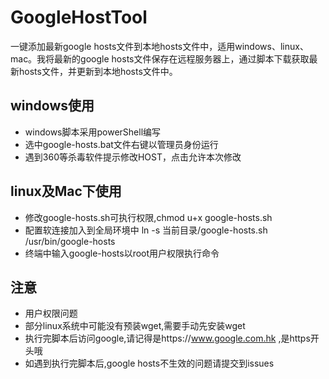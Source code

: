 # GoogleHostTool
一键添加最新google hosts文件到本地hosts文件中，适用windows、linux、mac。我将最新的google hosts文件保存在远程服务器上，通过脚本下载获取最新hosts文件，并更新到本地hosts文件中。

## windows使用
- windows脚本采用powerShell编写
- 选中google-hosts.bat文件右键以管理员身份运行
- 遇到360等杀毒软件提示修改HOST，点击允许本次修改

## linux及Mac下使用
- 修改google-hosts.sh可执行权限,chmod u+x google-hosts.sh
- 配置软连接加入到全局环境中 ln -s 当前目录/google-hosts.sh /usr/bin/google-hosts
- 终端中输入google-hosts以root用户权限执行命令

## 注意
- 用户权限问题
- 部分linux系统中可能没有预装wget,需要手动先安装wget
- 执行完脚本后访问google,请记得是https://www.google.com.hk ,是https开头哦
- 如遇到执行完脚本后,google hosts不生效的问题请提交到issues


